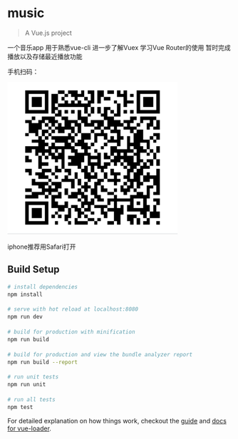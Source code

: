 # music

> A Vue.js project

一个音乐app
用于熟悉vue-cli 进一步了解Vuex 学习Vue Router的使用
暂时完成播放以及存储最近播放功能

手机扫码：

![二维码](./erweima.png)

iphone推荐用Safari打开
## Build Setup

``` bash
# install dependencies
npm install

# serve with hot reload at localhost:8080
npm run dev

# build for production with minification
npm run build

# build for production and view the bundle analyzer report
npm run build --report

# run unit tests
npm run unit

# run all tests
npm test
```

For detailed explanation on how things work, checkout the [guide](http://vuejs-templates.github.io/webpack/) and [docs for vue-loader](http://vuejs.github.io/vue-loader).
